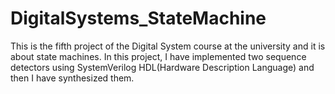 # DigitalSystems_StateMachine
This is the fifth project of the Digital System course at the university and it is about state machines. In this project, I have implemented two sequence detectors using SystemVerilog HDL(Hardware Description Language) and then I have synthesized them. 
